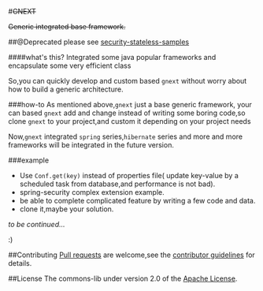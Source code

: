 #~~GNEXT~~


~~Generic integrated base framework.~~

##@Deprecated please see [security-stateless-samples][]


####what's this?
Integrated some java popular frameworks and encapsulate some very efficient class

So,you can quickly develop and custom based `gnext` without worry about how to build a generic architecture.

###how-to
As mentioned above,`gnext` just a base generic  framework, your can based `gnext` add and change instead of writing some boring code,so clone `gnext` to your project,and custom it depending on your project needs

Now,`gnext` integrated `spring` series,`hibernate` series and more and more frameworks will be integrated in the future version.


###example
- Use `Conf.get(key)` instead of properties file(
update key-value by a scheduled task from database,and performance is not bad).
- spring-security complex extension example.
- be able to complete complicated feature by writing a few code and data.
- clone it,maybe your solution.


*to be continued...*


:)

##Contributing
[Pull requests][] are welcome,see the [contributor guidelines][] for details.

##License 
The commons-lib under version 2.0 of the [Apache License][].

[Pull requests]: https://help.github.com/articles/using-pull-requests "Pull requests"
[contributor guidelines]: https://github.com/rockagen/gnext/blob/master/CONTRIBUTING.md "contributor guidelines"
[Apache License]: http://www.apache.org/licenses/LICENSE-2.0 "Apache License, Version 2.0"
[security-stateless-samples]: https://github.com/rockagen/security-stateless-samples

